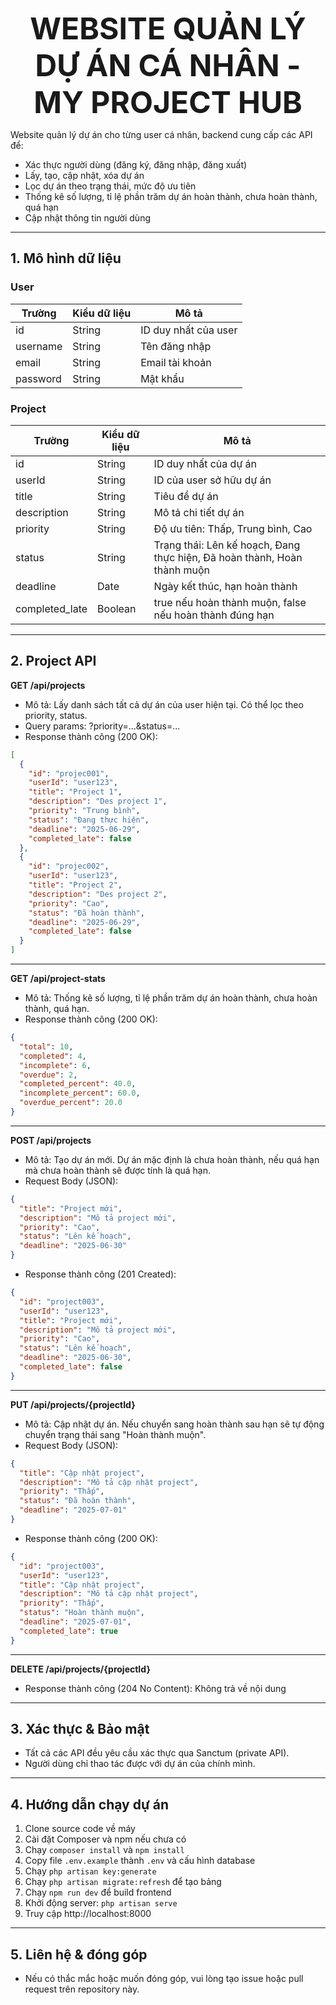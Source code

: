<p align="center"><strong><font size="12">WEBSITE QUẢN LÝ DỰ ÁN CÁ NHÂN - MY PROJECT HUB</font></strong></p>

Website quản lý dự án cho từng user cá nhân, backend cung cấp các API để:
- Xác thực người dùng (đăng ký, đăng nhập, đăng xuất)
- Lấy, tạo, cập nhật, xóa dự án
- Lọc dự án theo trạng thái, mức độ ưu tiên
- Thống kê số lượng, tỉ lệ phần trăm dự án hoàn thành, chưa hoàn thành, quá hạn
- Cập nhật thông tin người dùng

---

## 1. Mô hình dữ liệu

### User
| Trường    | Kiểu dữ liệu | Mô tả                       |
|-----------|--------------|-----------------------------|
| id        | String       | ID duy nhất của user        |
| username  | String       | Tên đăng nhập               |
| email     | String       | Email tài khoản             |
| password  | String       | Mật khẩu                    |

### Project
| Trường         | Kiểu dữ liệu | Mô tả                                                        |
|----------------|--------------|--------------------------------------------------------------|
| id             | String       | ID duy nhất của dự án                                        |
| userId         | String       | ID của user sở hữu dự án                                     |
| title          | String       | Tiêu đề dự án                                                |
| description    | String       | Mô tả chi tiết dự án                                         |
| priority       | String       | Độ ưu tiên: Thấp, Trung bình, Cao                            |
| status         | String       | Trạng thái: Lên kế hoạch, Đang thực hiện, Đã hoàn thành, Hoàn thành muộn |
| deadline       | Date         | Ngày kết thúc, hạn hoàn thành                                |
| completed_late | Boolean      | true nếu hoàn thành muộn, false nếu hoàn thành đúng hạn      |

---

## 2. Project API
**GET /api/projects**
- Mô tả: Lấy danh sách tất cả dự án của user hiện tại. Có thể lọc theo priority, status.
- Query params: ?priority=...&status=...
- Response thành công (200 OK):
```json
[
  {
    "id": "projec001",
    "userId": "user123",
    "title": "Project 1",
    "description": "Des project 1",
    "priority": "Trung bình",
    "status": "Đang thực hiện",
    "deadline": "2025-06-29",
    "completed_late": false
  },
  {
    "id": "projec002",
    "userId": "user123",
    "title": "Project 2",
    "description": "Des project 2",
    "priority": "Cao",
    "status": "Đã hoàn thành",
    "deadline": "2025-06-29",
    "completed_late": false
  }
]
```

---

**GET /api/project-stats**
- Mô tả: Thống kê số lượng, tỉ lệ phần trăm dự án hoàn thành, chưa hoàn thành, quá hạn.
- Response thành công (200 OK):
```json
{
  "total": 10,
  "completed": 4,
  "incomplete": 6,
  "overdue": 2,
  "completed_percent": 40.0,
  "incomplete_percent": 60.0,
  "overdue_percent": 20.0
}
```

---

**POST /api/projects**
- Mô tả: Tạo dự án mới. Dự án mặc định là chưa hoàn thành, nếu quá hạn mà chưa hoàn thành sẽ được tính là quá hạn.
- Request Body (JSON):
```json
{
  "title": "Project mới",
  "description": "Mô tả project mới",
  "priority": "Cao",
  "status": "Lên kế hoạch",
  "deadline": "2025-06-30"
}
```
- Response thành công (201 Created):
```json
{
  "id": "project003",
  "userId": "user123",
  "title": "Project mới",
  "description": "Mô tả project mới",
  "priority": "Cao",
  "status": "Lên kế hoạch",
  "deadline": "2025-06-30",
  "completed_late": false
}
```

---

**PUT /api/projects/{projectId}**
- Mô tả: Cập nhật dự án. Nếu chuyển sang hoàn thành sau hạn sẽ tự động chuyển trạng thái sang "Hoàn thành muộn".
- Request Body (JSON):
```json
{
  "title": "Cập nhật project",
  "description": "Mô tả cập nhật project",
  "priority": "Thấp",
  "status": "Đã hoàn thành",
  "deadline": "2025-07-01"
}
```
- Response thành công (200 OK):
```json
{
  "id": "project003",
  "userId": "user123",
  "title": "Cập nhật project",
  "description": "Mô tả cập nhật project",
  "priority": "Thấp",
  "status": "Hoàn thành muộn",
  "deadline": "2025-07-01",
  "completed_late": true
}
```

---

**DELETE /api/projects/{projectId}**
- Response thành công (204 No Content): Không trả về nội dung

---

## 3. Xác thực & Bảo mật
- Tất cả các API đều yêu cầu xác thực qua Sanctum (private API).
- Người dùng chỉ thao tác được với dự án của chính mình.

---

## 4. Hướng dẫn chạy dự án
1. Clone source code về máy
2. Cài đặt Composer và npm nếu chưa có
3. Chạy `composer install` và `npm install`
4. Copy file `.env.example` thành `.env` và cấu hình database
5. Chạy `php artisan key:generate`
6. Chạy `php artisan migrate:refresh` để tạo bảng
7. Chạy `npm run dev` để build frontend
8. Khởi động server: `php artisan serve`
9. Truy cập http://localhost:8000

---

## 5. Liên hệ & đóng góp
- Nếu có thắc mắc hoặc muốn đóng góp, vui lòng tạo issue hoặc pull request trên repository này.
